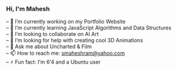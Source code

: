 ### Hi, I'm Mahesh

&#8211;  🔭 I’m currently working on my Portfolio Website<br />
&#8211;  🌱 I’m currently learning JavaScript Algorithms and Data Structures<br />
&#8211;  👯 I’m looking to collaborate on AI Art<br />
&#8211;  🤔 I’m looking for help with creating cool 3D Animations<br />
&#8211;  💬 Ask me about Uncharted & Film<br />
&#8211;  📫 How to reach me: smaheshram@yahoo.com<br />
&#8211;  ⚡ Fun fact: I'm 6'4 and a Ubuntu user<br />
